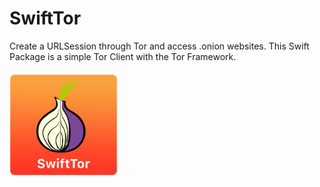 # SwiftTor

Create a URLSession through Tor and access .onion websites. This Swift Package is a simple Tor Client with the Tor Framework.

<img src="https://github.com/FlorianHubl/SwiftTor/blob/main/SwiftTor.png" width="173" height="173">






